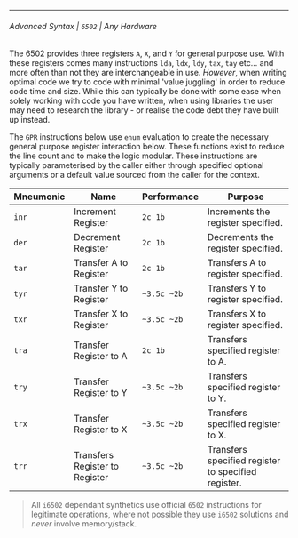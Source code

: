 ***
###### Advanced Syntax | `6502` | Any Hardware

The 6502 provides three registers `A`, `X`, and `Y` for general purpose use. With these registers comes many instructions `lda`, `ldx`, `ldy`, `tax`, `tay` etc... and more often than not they are interchangeable in use. *However*, when writing optimal code we try to code with minimal 'value juggling' in order to reduce code time and size. While this can typically be done with some ease when solely working with code you have written, when using libraries the user may need to research the library - or realise the code debt they have built up instead.

The `GPR` instructions below use `enum` evaluation to create the necessary general purpose register interaction below. These functions exist to reduce the line count and to make the logic modular. These instructions are typically parameterised by the caller either through specified optional arguments or a default value sourced from the caller for the context.

| Mneumonic | Name                           | Performance | Purpose                                             |
| --------- | ------------------------------ | ----------- | --------------------------------------------------- |
| `inr`     | Increment Register             | `2c 1b`     | Increments the register specified.                  |
| `der`     | Decrement Register             | `2c 1b`     | Decrements the register specified.                  |
| `tar`     | Transfer A to Register         | `2c 1b`     | Transfers A to register specified.                  |
| `tyr`     | Transfer Y to Register         | `~3.5c ~2b` | Transfers Y to register specified.                  |
| `txr`     | Transfer X to Register         | `~3.5c ~2b` | Transfers X to register specified.                  |
| `tra`     | Transfer Register to A         | `2c 1b`     | Transfers specified register to A.                  |
| `try`     | Transfer Register to Y         | `~3.5c ~2b` | Transfers specified register to Y.                  |
| `trx`     | Transfer Register to X         | `~3.5c ~2b` | Transfers specified register to X.                  |
| `trr`     | Transfers Register to Register | `~3.5c ~2b` | Transfers specified register to specified register. |

> All `i6502` dependant synthetics use official `6502` instructions for legitimate operations, where not possible they use `i6502` solutions and *never* involve memory/stack.